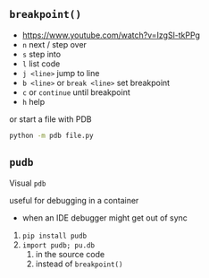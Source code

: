 ## `breakpoint()`

-   https://www.youtube.com/watch?v=IzgSl-tkPPg
-   `n` next / step over
-   `s` step into
-   `l` list code
-   `j <line>` jump to line
-   `b <line>` or `break <line>` set breakpoint
-   `c` or `continue` until breakpoint
-   `h` help

or start a file with PDB

```bash
python -m pdb file.py
```

## `pudb`

Visual `pdb`

useful for debugging in a container
- when an IDE debugger might get out of sync

1. `pip install pudb`
2. `import pudb; pu.db`
	1. in the source code
	2. instead of `breakpoint()`